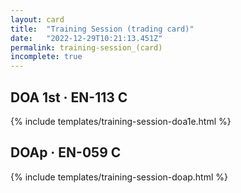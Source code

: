```yaml
---
layout: card
title:  "Training Session (trading card)"
date:   "2022-12-29T10:21:13.451Z"
permalink: training-session_(card)
incomplete: true
---
```


## DOA 1st &middot; EN-113 C

{% include templates/training-session-doa1e.html %}


## DOAp &middot; EN-059 C

{% include templates/training-session-doap.html %}
